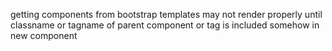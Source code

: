 getting components from bootstrap templates may not render properly until classname or tagname of parent component or tag is included somehow in new component